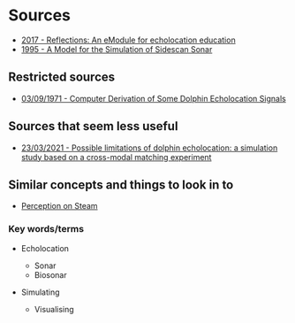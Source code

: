 
# Sources

- [2017 - Reflections: An eModule for echolocation education](https://ieeexplore.ieee.org/abstract/document/7952419)
- [1995 - A Model for the Simulation of Sidescan Sonar](https://www.ros-test.hw.ac.uk/handle/10399/1318)

## Restricted sources

- [03/09/1971 - Computer Derivation of Some Dolphin Echolocation Signals](https://www.science.org/doi/abs/10.1126/science.173.4000.912)

## Sources that seem less useful

- [23/03/2021 - Possible limitations of dolphin echolocation: a simulation study based on a cross-modal matching experiment](https://www.nature.com/articles/s41598-021-85063-2)

## Similar concepts and things to look in to

- [Perception on Steam](https://www.pcgamesn.com/perception/perception-release-steam)

### Key words/terms

- Echolocation
  - Sonar
  - Biosonar


- Simulating
  - Visualising
